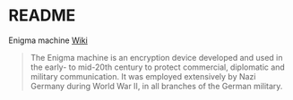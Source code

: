 # README #

Enigma machine [Wiki](https://en.wikipedia.org/wiki/Enigma_machine)

> The Enigma machine is an encryption device developed and used in the early- to mid-20th century to protect commercial, diplomatic and military communication. It was employed extensively by Nazi Germany during World War II, in all branches of the German military.


